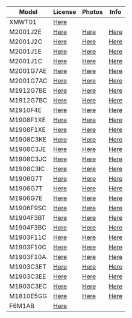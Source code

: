 | Model | License | Photos | Info |
|---|---|---|---|
|XMWT01|[Here](https://wap.tenaa.com.cn/WSFW/CertInfo.aspx?code=px1dx6YhBAgaXe9F4c5z84E26oOXXfrO)|||
|M2001J2E|[Here](https://wap.tenaa.com.cn/WSFW/CertInfo.aspx?code=px1dx6YhBAgaXe9F4c5z81wDRCoVqzRv)|[Here](https://wap.tenaa.com.cn/WSFW/PicQuery2.aspx?code=px1dx6YhBAgaXe9F4c5z81wDRCoVqzRv)|[Here](https://wap.tenaa.com.cn/WSFW/ParamImportant.aspx?code=px1dx6YhBAgaXe9F4c5z81wDRCoVqzRv)|
|M2001J2C|[Here](https://wap.tenaa.com.cn/WSFW/CertInfo.aspx?code=px1dx6YhBAgaXe9F4c5z8wWI6uOhYvdj)|[Here](https://wap.tenaa.com.cn/WSFW/PicQuery2.aspx?code=px1dx6YhBAgaXe9F4c5z8wWI6uOhYvdj)|[Here](https://wap.tenaa.com.cn/WSFW/ParamImportant.aspx?code=px1dx6YhBAgaXe9F4c5z8wWI6uOhYvdj)|
|M2001J1E|[Here](https://wap.tenaa.com.cn/WSFW/CertInfo.aspx?code=px1dx6YhBAjwosuCytszCrf3VlNr4Og1)|[Here](https://wap.tenaa.com.cn/WSFW/PicQuery2.aspx?code=px1dx6YhBAjwosuCytszCrf3VlNr4Og1)|[Here](https://wap.tenaa.com.cn/WSFW/ParamImportant.aspx?code=px1dx6YhBAjwosuCytszCrf3VlNr4Og1)|
|M2001J1C|[Here](https://wap.tenaa.com.cn/WSFW/CertInfo.aspx?code=px1dx6YhBAjwosuCytszCjnUGFhbzeQJ)|[Here](https://wap.tenaa.com.cn/WSFW/PicQuery2.aspx?code=px1dx6YhBAjwosuCytszCjnUGFhbzeQJ)|[Here](https://wap.tenaa.com.cn/WSFW/ParamImportant.aspx?code=px1dx6YhBAjwosuCytszCjnUGFhbzeQJ)|
|M2001G7AE|[Here](https://wap.tenaa.com.cn/WSFW/CertInfo.aspx?code=px1dx6YhBAgaXe9F4c5z8%2fTeixAXNql9)|[Here](https://wap.tenaa.com.cn/WSFW/PicQuery2.aspx?code=px1dx6YhBAgaXe9F4c5z8%2fTeixAXNql9)|[Here](https://wap.tenaa.com.cn/WSFW/ParamImportant.aspx?code=px1dx6YhBAgaXe9F4c5z8%2fTeixAXNql9)|
|M2001G7AC|[Here](https://wap.tenaa.com.cn/WSFW/CertInfo.aspx?code=px1dx6YhBAgaXe9F4c5z80kAkeZCxJ%2f9)|[Here](https://wap.tenaa.com.cn/WSFW/PicQuery2.aspx?code=px1dx6YhBAgaXe9F4c5z80kAkeZCxJ%2f9)|[Here](https://wap.tenaa.com.cn/WSFW/ParamImportant.aspx?code=px1dx6YhBAgaXe9F4c5z80kAkeZCxJ%2f9)|
|M1912G7BE|[Here](https://wap.tenaa.com.cn/WSFW/CertInfo.aspx?code=IXoAG%2bifKtj1zf2QxMKgKePIRT3IOxEY)|[Here](https://wap.tenaa.com.cn/WSFW/PicQuery2.aspx?code=IXoAG%2bifKtj1zf2QxMKgKePIRT3IOxEY)|[Here](https://wap.tenaa.com.cn/WSFW/ParamImportant.aspx?code=IXoAG%2bifKtj1zf2QxMKgKePIRT3IOxEY)|
|M1912G7BC|[Here](https://wap.tenaa.com.cn/WSFW/CertInfo.aspx?code=IXoAG%2bifKtj1zf2QxMKgKT2ERElSQlDF)|[Here](https://wap.tenaa.com.cn/WSFW/PicQuery2.aspx?code=IXoAG%2bifKtj1zf2QxMKgKT2ERElSQlDF)|[Here](https://wap.tenaa.com.cn/WSFW/ParamImportant.aspx?code=IXoAG%2bifKtj1zf2QxMKgKT2ERElSQlDF)|
|M1910F4E|[Here](https://wap.tenaa.com.cn/WSFW/CertInfo.aspx?code=IXoAG%2bifKtj1zf2QxMKgKUWo3CdShbVD)|[Here](https://wap.tenaa.com.cn/WSFW/PicQuery2.aspx?code=IXoAG%2bifKtj1zf2QxMKgKUWo3CdShbVD)|[Here](https://wap.tenaa.com.cn/WSFW/ParamImportant.aspx?code=IXoAG%2bifKtj1zf2QxMKgKUWo3CdShbVD)|
|M1908F1XE|[Here](https://wap.tenaa.com.cn/WSFW/CertInfo.aspx?code=px1dx6YhBAjwosuCytszCqHnCGNsZY8i)|[Here](https://wap.tenaa.com.cn/WSFW/PicQuery2.aspx?code=px1dx6YhBAjwosuCytszCqHnCGNsZY8i)|[Here](https://wap.tenaa.com.cn/WSFW/ParamImportant.aspx?code=px1dx6YhBAjwosuCytszCqHnCGNsZY8i)|
|M1908F1XE|[Here](https://wap.tenaa.com.cn/WSFW/CertInfo.aspx?code=px1dx6YhBAgaXe9F4c5z86TeIXTK%2bpHR)|[Here](https://wap.tenaa.com.cn/WSFW/PicQuery2.aspx?code=px1dx6YhBAgaXe9F4c5z86TeIXTK%2bpHR)|[Here](https://wap.tenaa.com.cn/WSFW/ParamImportant.aspx?code=px1dx6YhBAgaXe9F4c5z86TeIXTK%2bpHR)|
|M1908C3KE|[Here](https://wap.tenaa.com.cn/WSFW/CertInfo.aspx?code=IXoAG%2bifKtj1zf2QxMKgKYtP4IjH4%2bHU)|[Here](https://wap.tenaa.com.cn/WSFW/PicQuery2.aspx?code=IXoAG%2bifKtj1zf2QxMKgKYtP4IjH4%2bHU)|[Here](https://wap.tenaa.com.cn/WSFW/ParamImportant.aspx?code=IXoAG%2bifKtj1zf2QxMKgKYtP4IjH4%2bHU)|
|M1908C3JE|[Here](https://wap.tenaa.com.cn/WSFW/CertInfo.aspx?code=IXoAG%2bifKtj1zf2QxMKgKa4kJGirBq%2fD)|[Here](https://wap.tenaa.com.cn/WSFW/PicQuery2.aspx?code=IXoAG%2bifKtj1zf2QxMKgKa4kJGirBq%2fD)|[Here](https://wap.tenaa.com.cn/WSFW/ParamImportant.aspx?code=IXoAG%2bifKtj1zf2QxMKgKa4kJGirBq%2fD)|
|M1908C3JC|[Here](https://wap.tenaa.com.cn/WSFW/CertInfo.aspx?code=IXoAG%2bifKtj1zf2QxMKgKSDSQiTejUhd)|[Here](https://wap.tenaa.com.cn/WSFW/PicQuery2.aspx?code=IXoAG%2bifKtj1zf2QxMKgKSDSQiTejUhd)|[Here](https://wap.tenaa.com.cn/WSFW/ParamImportant.aspx?code=IXoAG%2bifKtj1zf2QxMKgKSDSQiTejUhd)|
|M1908C3IC|[Here](https://wap.tenaa.com.cn/WSFW/CertInfo.aspx?code=IXoAG%2bifKtj1zf2QxMKgKWM7xqVFQFjm)|[Here](https://wap.tenaa.com.cn/WSFW/PicQuery2.aspx?code=IXoAG%2bifKtj1zf2QxMKgKWM7xqVFQFjm)|[Here](https://wap.tenaa.com.cn/WSFW/ParamImportant.aspx?code=IXoAG%2bifKtj1zf2QxMKgKWM7xqVFQFjm)|
|M1906G7T|[Here](https://wap.tenaa.com.cn/WSFW/CertInfo.aspx?code=IXoAG%2bifKtj1zf2QxMKgKc7PKvFI9P05)|[Here](https://wap.tenaa.com.cn/WSFW/PicQuery2.aspx?code=IXoAG%2bifKtj1zf2QxMKgKc7PKvFI9P05)|[Here](https://wap.tenaa.com.cn/WSFW/ParamImportant.aspx?code=IXoAG%2bifKtj1zf2QxMKgKc7PKvFI9P05)|
|M1906G7T|[Here](https://wap.tenaa.com.cn/WSFW/CertInfo.aspx?code=IXoAG%2bifKtj1zf2QxMKgKc7PKvFI9P05)|[Here](https://wap.tenaa.com.cn/WSFW/PicQuery2.aspx?code=IXoAG%2bifKtj1zf2QxMKgKc7PKvFI9P05)|[Here](https://wap.tenaa.com.cn/WSFW/ParamImportant.aspx?code=IXoAG%2bifKtj1zf2QxMKgKc7PKvFI9P05)|
|M1906G7E|[Here](https://wap.tenaa.com.cn/WSFW/CertInfo.aspx?code=IXoAG%2bifKtj1zf2QxMKgKTCwmV%2fSsgE3)|[Here](https://wap.tenaa.com.cn/WSFW/PicQuery2.aspx?code=IXoAG%2bifKtj1zf2QxMKgKTCwmV%2fSsgE3)|[Here](https://wap.tenaa.com.cn/WSFW/ParamImportant.aspx?code=IXoAG%2bifKtj1zf2QxMKgKTCwmV%2fSsgE3)|
|M1906F9SC|[Here](https://wap.tenaa.com.cn/WSFW/CertInfo.aspx?code=IXoAG%2bifKtj1zf2QxMKgKazQcsroQsV8)|[Here](https://wap.tenaa.com.cn/WSFW/PicQuery2.aspx?code=IXoAG%2bifKtj1zf2QxMKgKazQcsroQsV8)|[Here](https://wap.tenaa.com.cn/WSFW/ParamImportant.aspx?code=IXoAG%2bifKtj1zf2QxMKgKazQcsroQsV8)|
|M1904F3BT|[Here](https://wap.tenaa.com.cn/WSFW/CertInfo.aspx?code=IXoAG%2bifKtj1zf2QxMKgKQDguVIaEwqT)|[Here](https://wap.tenaa.com.cn/WSFW/PicQuery2.aspx?code=IXoAG%2bifKtj1zf2QxMKgKQDguVIaEwqT)|[Here](https://wap.tenaa.com.cn/WSFW/ParamImportant.aspx?code=IXoAG%2bifKtj1zf2QxMKgKQDguVIaEwqT)|
|M1904F3BC|[Here](https://wap.tenaa.com.cn/WSFW/CertInfo.aspx?code=IXoAG%2bifKtj1zf2QxMKgKfgPYe8S%2fcmH)|[Here](https://wap.tenaa.com.cn/WSFW/PicQuery2.aspx?code=IXoAG%2bifKtj1zf2QxMKgKfgPYe8S%2fcmH)|[Here](https://wap.tenaa.com.cn/WSFW/ParamImportant.aspx?code=IXoAG%2bifKtj1zf2QxMKgKfgPYe8S%2fcmH)|
|M1903F11C|[Here](https://wap.tenaa.com.cn/WSFW/CertInfo.aspx?code=IXoAG%2bifKtj1zf2QxMKgKaN6vipAv8u2)|[Here](https://wap.tenaa.com.cn/WSFW/PicQuery2.aspx?code=IXoAG%2bifKtj1zf2QxMKgKaN6vipAv8u2)|[Here](https://wap.tenaa.com.cn/WSFW/ParamImportant.aspx?code=IXoAG%2bifKtj1zf2QxMKgKaN6vipAv8u2)|
|M1903F10C|[Here](https://wap.tenaa.com.cn/WSFW/CertInfo.aspx?code=IXoAG%2bifKtj1zf2QxMKgKQreKXcuJu3R)|[Here](https://wap.tenaa.com.cn/WSFW/PicQuery2.aspx?code=IXoAG%2bifKtj1zf2QxMKgKQreKXcuJu3R)|[Here](https://wap.tenaa.com.cn/WSFW/ParamImportant.aspx?code=IXoAG%2bifKtj1zf2QxMKgKQreKXcuJu3R)|
|M1903F10A|[Here](https://wap.tenaa.com.cn/WSFW/CertInfo.aspx?code=IXoAG%2bifKtj1zf2QxMKgKUXC8S%2b6BJ0a)|[Here](https://wap.tenaa.com.cn/WSFW/PicQuery2.aspx?code=IXoAG%2bifKtj1zf2QxMKgKUXC8S%2b6BJ0a)|[Here](https://wap.tenaa.com.cn/WSFW/ParamImportant.aspx?code=IXoAG%2bifKtj1zf2QxMKgKUXC8S%2b6BJ0a)|
|M1903C3ET|[Here](https://wap.tenaa.com.cn/WSFW/CertInfo.aspx?code=IXoAG%2bifKtj1zf2QxMKgKTuZ3Q7ZIJ7O)|[Here](https://wap.tenaa.com.cn/WSFW/PicQuery2.aspx?code=IXoAG%2bifKtj1zf2QxMKgKTuZ3Q7ZIJ7O)|[Here](https://wap.tenaa.com.cn/WSFW/ParamImportant.aspx?code=IXoAG%2bifKtj1zf2QxMKgKTuZ3Q7ZIJ7O)|
|M1903C3EE|[Here](https://wap.tenaa.com.cn/WSFW/CertInfo.aspx?code=IXoAG%2bifKtj1zf2QxMKgKcL%2bsPi4qycp)|[Here](https://wap.tenaa.com.cn/WSFW/PicQuery2.aspx?code=IXoAG%2bifKtj1zf2QxMKgKcL%2bsPi4qycp)|[Here](https://wap.tenaa.com.cn/WSFW/ParamImportant.aspx?code=IXoAG%2bifKtj1zf2QxMKgKcL%2bsPi4qycp)|
|M1903C3EC|[Here](https://wap.tenaa.com.cn/WSFW/CertInfo.aspx?code=IXoAG%2bifKtj1zf2QxMKgKSQVigm1asCH)|[Here](https://wap.tenaa.com.cn/WSFW/PicQuery2.aspx?code=IXoAG%2bifKtj1zf2QxMKgKSQVigm1asCH)|[Here](https://wap.tenaa.com.cn/WSFW/ParamImportant.aspx?code=IXoAG%2bifKtj1zf2QxMKgKSQVigm1asCH)|
|M1810E5GG|[Here](https://wap.tenaa.com.cn/WSFW/CertInfo.aspx?code=px1dx6YhBAgaXe9F4c5z8xlWUS6E0qXU)|[Here](https://wap.tenaa.com.cn/WSFW/PicQuery2.aspx?code=px1dx6YhBAgaXe9F4c5z8xlWUS6E0qXU)|[Here](https://wap.tenaa.com.cn/WSFW/ParamImportant.aspx?code=px1dx6YhBAgaXe9F4c5z8xlWUS6E0qXU)|
|F6M1AB|[Here](https://wap.tenaa.com.cn/WSFW/CertInfo.aspx?code=Qh7SIZaNxkCeI%2bMG%2bAmRjAEAiIyhUMEu)|||
